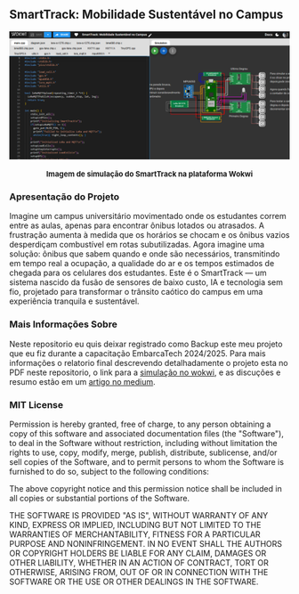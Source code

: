 ## SmartTrack: Mobilidade Sustentável no Campus
![Imagem](/imagens/image-simulacao-wokwi-smarttrack.png)
<p align="center">
  <b><font size="2">Imagem de simulação do SmartTrack na plataforma Wokwi</font></b>
</p>

### Apresentação do Projeto
Imagine um campus universitário movimentado onde os estudantes correm entre as aulas, apenas para encontrar ônibus lotados ou atrasados. A frustração aumenta à medida que os horários se chocam e os ônibus vazios desperdiçam combustível em rotas subutilizadas. Agora imagine uma solução: ônibus que sabem quando e onde são necessários, transmitindo em tempo real a ocupação, a qualidade do ar e os tempos estimados de chegada para os celulares dos estudantes. Este é o SmartTrack — um sistema nascido da fusão de sensores de baixo custo, IA e tecnologia sem fio, projetado para transformar o trânsito caótico do campus em uma experiência tranquila e sustentável.

### Mais Informações Sobre
Neste repositorio eu quis deixar registrado como Backup este meu projeto que eu fiz durante a capacitação EmbarcaTech 2024/2025. Para mais informações o relatorio final descrevendo detalhadamente o projeto esta no PDF neste repositorio, o link para a [simulação no wokwi](https://wokwi.com/projects/422430189349890049), e as discuções e resumo estão em um [artigo no medium](https://medium.com/@deassisbarroso/smarttrack-mobilidade-sustent%C3%A1vel-no-campus-e2ab4585084b).

### MIT License

Permission is hereby granted, free of charge, to any person obtaining a copy
of this software and associated documentation files (the "Software"), to deal
in the Software without restriction, including without limitation the rights
to use, copy, modify, merge, publish, distribute, sublicense, and/or sell
copies of the Software, and to permit persons to whom the Software is
furnished to do so, subject to the following conditions:

The above copyright notice and this permission notice shall be included in all
copies or substantial portions of the Software.

THE SOFTWARE IS PROVIDED "AS IS", WITHOUT WARRANTY OF ANY KIND, EXPRESS OR
IMPLIED, INCLUDING BUT NOT LIMITED TO THE WARRANTIES OF MERCHANTABILITY,
FITNESS FOR A PARTICULAR PURPOSE AND NONINFRINGEMENT. IN NO EVENT SHALL THE
AUTHORS OR COPYRIGHT HOLDERS BE LIABLE FOR ANY CLAIM, DAMAGES OR OTHER
LIABILITY, WHETHER IN AN ACTION OF CONTRACT, TORT OR OTHERWISE, ARISING FROM,
OUT OF OR IN CONNECTION WITH THE SOFTWARE OR THE USE OR OTHER DEALINGS IN THE
SOFTWARE.
